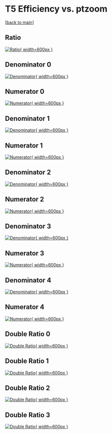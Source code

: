 # T5 Efficiency vs. ptzoom

[[back to main](./)]



## Ratio

[![Ratio](../mtv/var/T5_loweta_321_-1_eff_ptzoom.png){ width=600px }](../mtv/var/T5_loweta_321_-1_eff_ptzoom.pdf)

## Denominator 0

[![Denominator](../mtv/den/T5_loweta_321_-1_eff_ptzoom_den0.png){ width=600px }](../mtv/den/T5_loweta_321_-1_eff_ptzoom_den0.pdf)

## Numerator 0

[![Numerator](../mtv/num/T5_loweta_321_-1_eff_ptzoom_num0.png){ width=600px }](../mtv/num/T5_loweta_321_-1_eff_ptzoom_num0.pdf)

## Denominator 1

[![Denominator](../mtv/den/T5_loweta_321_-1_eff_ptzoom_den1.png){ width=600px }](../mtv/den/T5_loweta_321_-1_eff_ptzoom_den1.pdf)

## Numerator 1

[![Numerator](../mtv/num/T5_loweta_321_-1_eff_ptzoom_num1.png){ width=600px }](../mtv/num/T5_loweta_321_-1_eff_ptzoom_num1.pdf)

## Denominator 2

[![Denominator](../mtv/den/T5_loweta_321_-1_eff_ptzoom_den2.png){ width=600px }](../mtv/den/T5_loweta_321_-1_eff_ptzoom_den2.pdf)

## Numerator 2

[![Numerator](../mtv/num/T5_loweta_321_-1_eff_ptzoom_num2.png){ width=600px }](../mtv/num/T5_loweta_321_-1_eff_ptzoom_num2.pdf)

## Denominator 3

[![Denominator](../mtv/den/T5_loweta_321_-1_eff_ptzoom_den3.png){ width=600px }](../mtv/den/T5_loweta_321_-1_eff_ptzoom_den3.pdf)

## Numerator 3

[![Numerator](../mtv/num/T5_loweta_321_-1_eff_ptzoom_num3.png){ width=600px }](../mtv/num/T5_loweta_321_-1_eff_ptzoom_num3.pdf)

## Denominator 4

[![Denominator](../mtv/den/T5_loweta_321_-1_eff_ptzoom_den4.png){ width=600px }](../mtv/den/T5_loweta_321_-1_eff_ptzoom_den4.pdf)

## Numerator 4

[![Numerator](../mtv/num/T5_loweta_321_-1_eff_ptzoom_num4.png){ width=600px }](../mtv/num/T5_loweta_321_-1_eff_ptzoom_num4.pdf)

## Double Ratio 0

[![Double Ratio](../mtv/ratio/T5_loweta_321_-1_eff_ptzoom_ratio0.png){ width=600px }](../mtv/ratio/T5_loweta_321_-1_eff_ptzoom_ratio0.pdf)

## Double Ratio 1

[![Double Ratio](../mtv/ratio/T5_loweta_321_-1_eff_ptzoom_ratio1.png){ width=600px }](../mtv/ratio/T5_loweta_321_-1_eff_ptzoom_ratio1.pdf)

## Double Ratio 2

[![Double Ratio](../mtv/ratio/T5_loweta_321_-1_eff_ptzoom_ratio2.png){ width=600px }](../mtv/ratio/T5_loweta_321_-1_eff_ptzoom_ratio2.pdf)

## Double Ratio 3

[![Double Ratio](../mtv/ratio/T5_loweta_321_-1_eff_ptzoom_ratio3.png){ width=600px }](../mtv/ratio/T5_loweta_321_-1_eff_ptzoom_ratio3.pdf)

